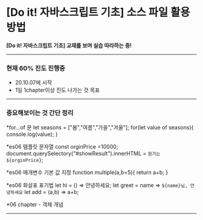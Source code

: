 # [Do it! 자바스크립트 기초] 소스 파일 활용 방법

**[Do it! 자바스크립트 기초] 교재를 보며 실습 따라하는 중!** 

-----------------------------------------------


### 현재 60% 진도 진행중 
- 20.10.07에 시작
- 1일 1chapter이상 진도 나가는 것 목표

----------------------------------------------

### 중요해보이는 것 간단 정리

*for...of 문 
let seasons = ["봄","여름","가을","겨울"];
for(let value of seasons){
  console.log(value);
}


*es06 템플릿 문자열
const orginPrice =10000;
document.querySelectory("#showResult").innerHTML = `원가는 ${orginPrice}`;


*es06 매개변수 기본 값 지정
function multiple(a,b=5){
  return a+b; 
}

*es06 화살표 표기법 
let hi = () => 안녕하세요;
let greet = name => `${name}님, 안녕하세요`
let add = (a,b) => a+b;

*06 chapter - 객체 개념

----------------------------------------------
